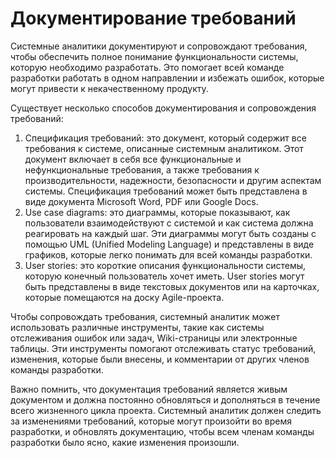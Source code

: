 # Документирование требований

Системные аналитики документируют и сопровождают требования, чтобы обеспечить полное понимание функциональности системы, которую необходимо разработать. Это помогает всей команде разработки работать в одном направлении и избежать ошибок, которые могут привести к некачественному продукту.

Существует несколько способов документирования и сопровождения требований:

1. Спецификация требований: это документ, который содержит все требования к системе, описанные системным аналитиком. Этот документ включает в себя все функциональные и нефункциональные требования, а также требования к производительности, надежности, безопасности и другим аспектам системы. Спецификация требований может быть представлена в виде документа Microsoft Word, PDF или Google Docs.
2. Use case diagrams: это диаграммы, которые показывают, как пользователи взаимодействуют с системой и как система должна реагировать на каждый шаг. Эти диаграммы могут быть созданы с помощью UML (Unified Modeling Language) и представлены в виде графиков, которые легко понимать для всей команды разработки.
3. User stories: это короткие описания функциональности системы, которую конечный пользователь хочет иметь. User stories могут быть представлены в виде текстовых документов или на карточках, которые помещаются на доску Agile-проекта.

Чтобы сопровождать требования, системный аналитик может использовать различные инструменты, такие как системы отслеживания ошибок или задач, Wiki-страницы или электронные таблицы. Эти инструменты помогают отслеживать статус требований, изменения, которые были внесены, и комментарии от других членов команды разработки.

Важно помнить, что документация требований является живым документом и должна постоянно обновляться и дополняться в течение всего жизненного цикла проекта. Системный аналитик должен следить за изменениями требований, которые могут произойти во время разработки, и обновлять документацию, чтобы всем членам команды разработки было ясно, какие изменения произошли.
